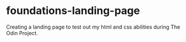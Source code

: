 # foundations-landing-page
Creating a landing page to test out my html and css abilities during The Odin Project.
